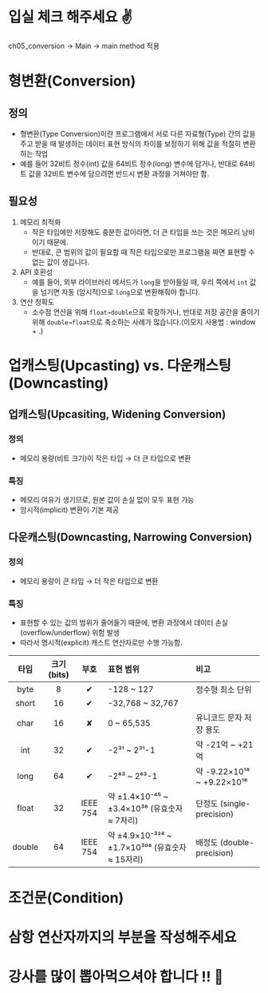 # 입실 체크 해주세요 ✌

ch05_conversion -> Main -> main method 적용

# 형변환(Conversion)
## 정의
- 형변환(Type Conversion)이란 프로그램에서 서로 다른 자료형(Type) 간의 값을 주고 받을 때 발생하는
  데이터 표현 방식의 차이를 보정하기 위해 값을 적절히 변환하는 작업
- 예를 들어 32비트 정수(int) 값을 64비트 정수(long) 변수에 담거나, 반대로 64비트 값을 32비트 변수에
    담으려면 반드시 변환 과정을 거쳐야만 함.

## 필요성
1. 메모리 최적화
   - 작은 타입에만 저장해도 충분한 값이라면, 더 큰 타입을 쓰는 것은 메모리 낭비이기 때문에.
   - 반대로, 큰 범위의 값이 필요할 때 작은 타입으로만 프로그램을 짜면 표현할 수 없는 값이 생깁니다.
2. API 호환성
   - 예를 들어, 외부 라이브러리 메서드가 `long`을 받아들일 때, 우리 쪽에서 `int` 값을 넘기면 자동
     (암시적)으로 `long`으로 변환해줘야 합니다.
3. 연산 정확도
    - 소수점 연산을 위해 `float→double`으로 확장하거나, 반대로 저장 공간을 줄이기 위해
        `double→float`으로 축소하는 사례가 많습니다.(이모지 사용법 : window + .)
   
# 업캐스팅(Upcasting) vs. 다운캐스팅(Downcasting)
## 업캐스팅(Upcasiting, Widening Conversion)
### 정의 
- 메모리 용량(비트 크기)이 작은 타입 → 더 큰 타입으로 변환

### 특징
- 메모리 여유가 생기므로, 원본 값이 손실 없이 모두 표현 가능
- 암시적(implicit) 변환이 기본 제공

## 다운캐스팅(Downcasting, Narrowing Conversion)
### 정의
- 메모리 용량이 큰 타입 → 더 작은 타입으로 변환

### 특징
- 표현할 수 있는 값의 범위가 줄어들기 때문에, 변환 과정에서 데이터 손실(overflow/underflow) 위험 발생
- 따라서 명시적(explicit) 캐스트 연산자로만 수행 가능함.

| 타입   | 크기 (bits) | 부호     | 표현 범위                                      | 비고                         |
|:------:|:-----------:|:--------:|:-----------------------------------------------|:-----------------------------|
| byte   | 8           | ✔︎       | -128 ~ 127                                     | 정수형 최소 단위             |
| short  | 16          | ✔︎       | -32,768 ~ 32,767                               |                              |
| char   | 16          | ✘        | 0 ~ 65,535                                     | 유니코드 문자 저장 용도      |
| int    | 32          | ✔︎       | -2³¹ ~ 2³¹-1                                   | 약 -21억 ~ +21억             |
| long   | 64          | ✔︎       | -2⁶³ ~ 2⁶³-1                                   | 약 -9.22×10¹⁸ ~ +9.22×10¹⁸   |
| float  | 32          | IEEE 754 | 약 ±1.4×10⁻⁴⁵ ~ ±3.4×10³⁸ (유효숫자 ≈ 7자리)     | 단정도 (single-precision)    |
| double | 64          | IEEE 754 | 약 ±4.9×10⁻³²⁴ ~ ±1.7×10³⁰⁸ (유효숫자 ≈ 15자리) | 배정도 (double-precision)    |

# 조건문(Condition)


# 삼항 연산자까지의 부분을 작성해주세요
# 강사를 많이 뽑아먹으셔야 합니다 !! 🙌